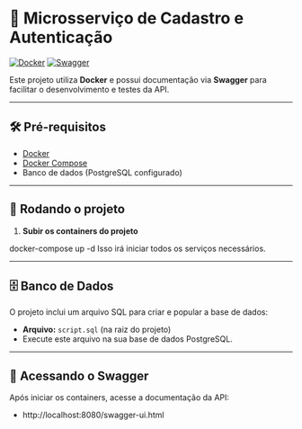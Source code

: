 # 🚀 Microsserviço de Cadastro e Autenticação

[![Docker](https://img.shields.io/badge/Docker-Ready-blue?logo=docker)](https://www.docker.com/)
[![Swagger](https://img.shields.io/badge/Swagger-Docs-orange?logo=swagger)](http://localhost:8080/swagger-ui.html)

Este projeto utiliza **Docker** e possui documentação via **Swagger** para facilitar o desenvolvimento e testes da API.

---

## 🛠️ Pré-requisitos

- [Docker](https://www.docker.com/)
- [Docker Compose](https://docs.docker.com/compose/)
- Banco de dados (PostgreSQL configurado)

---

## 🚀 Rodando o projeto

1. **Subir os containers do projeto**


docker-compose up -d
Isso irá iniciar todos os serviços necessários.

---

## 🗄️ Banco de Dados

O projeto inclui um arquivo SQL para criar e popular a base de dados:

- **Arquivo:** `script.sql` (na raiz do projeto)  
- Execute este arquivo na sua base de dados PostgreSQL.

---

## 📄 Acessando o Swagger

Após iniciar os containers, acesse a documentação da API:
- http://localhost:8080/swagger-ui.html
